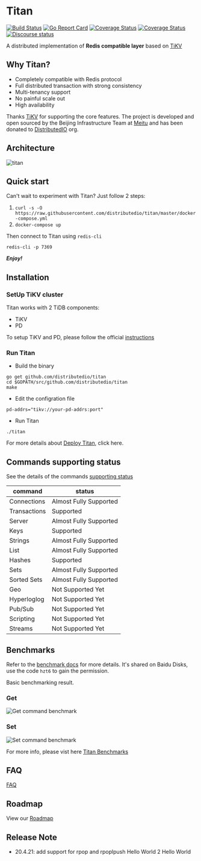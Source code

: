 # Titan

[![Build Status](https://travis-ci.org/distributedio/titan.svg?branch=master)](https://travis-ci.org/distributedio/titan)
[![Go Report Card](https://goreportcard.com/badge/github.com/distributedio/titan)](https://goreportcard.com/report/github.com/distributedio/titan)
[![Coverage Status](https://coveralls.io/repos/github/distributedio/titan/badge.svg?branch=master)](https://coveralls.io/github/distributedio/titan?branch=master)
[![Coverage Status](https://img.shields.io/badge/version-v0.3.1-brightgreen.svg)](https://github.com/distributedio/titan/releases)
[![Discourse status](https://img.shields.io/discourse/https/meta.discourse.org/status.svg)](https://titan-tech-group.slack.com)

A distributed implementation of __Redis compatible layer__  based on [TiKV](https://github.com/tikv/tikv/)

## Why Titan?

* Completely compatible with Redis protocol
* Full distributed transaction with strong consistency
* Multi-tenancy support
* No painful scale out
* High availability

Thanks [TiKV](https://github.com/tikv/tikv/) for supporting the core features. The project is developed and open sourced by the Beijing Infrastructure Team at [Meitu](https://www.meitu.com/) and has been donated to [DistributedIO](https://github.com/distributedio) org.

## Architecture

![titan](docs/titan.jpeg)

## Quick start

Can't wait to experiment with Titan? Just follow 2 steps:

1. `curl -s -O https://raw.githubusercontent.com/distributedio/titan/master/docker-compose.yml`
2. `docker-compose up`

Then connect to Titan using `redis-cli`

```
redis-cli -p 7369
```

___Enjoy!___

## Installation

### SetUp TiKV cluster

Titan works with 2 TiDB components:

* TiKV
* PD

To setup TiKV and PD, please follow the official [instructions](https://pingcap.com/docs-cn/dev/how-to/deploy/orchestrated/ansible/)

### Run Titan

* Build the binary

```
go get github.com/distributedio/titan
cd $GOPATH/src/github.com/distributedio/titan
make
```

* Edit the configration file

```
pd-addrs="tikv://your-pd-addrs:port"
```

* Run Titan

```
./titan
```

For more details about [Deploy Titan](docs/ops/deploy.md), click here.

## Commands supporting status

See the details of the commands [supporting status](docs/command_list.md)

| command      | status                  |
| ------------ | ----------------------- |
| Connections  | Almost Fully Supported  |
| Transactions | Supported               |
| Server       | Almost Fully Supported  |
| Keys         | Supported               |
| Strings      | Almost Fully Supported  |
| List         | Almost Fully Supported  |
| Hashes       | Supported               |
| Sets         | Almost Fully Supported  |
| Sorted Sets  | Almost Fully Supported  |
| Geo          | Not Supported Yet       |
| Hyperloglog  | Not Supported Yet       |
| Pub/Sub      | Not Supported Yet       |
| Scripting    | Not Supported Yet       |
| Streams      | Not Supported Yet       |

## Benchmarks

Refer to the [benchmark docs](https://pan.baidu.com/s/1m5yp5LsvFjsDKvHtaXwWvg) for more details. It's shared on Baidu Disks, use the code `hzt6` to gain the permission.

Basic benchmarking result.

### Get

![Get command benchmark](docs/benchmark/get-benchmark.png)

### Set

![Set command benchmark](docs/benchmark/set-benchmark.png)

For more info, please vist here [Titan Benchmarks](docs/benchmark/benchmark.md)

## FAQ

[FAQ](https://github.com/distributedio/titan/issues?utf8=%E2%9C%93&q=+label%3A%22good+first+issue%22)

## Roadmap

View our [Roadmap](https://github.com/distributedio/titan/projects)

## Release Note
* 20.4.21: add support for rpop and rpoplpush
Hello World 2
Hello World
